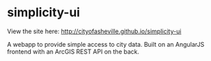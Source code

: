 simplicity-ui
=============

View the site here:
http://cityofasheville.github.io/simplicity-ui

A webapp to provide simple access to city data. Built on an AngularJS frontend with an ArcGIS REST API on the back.
